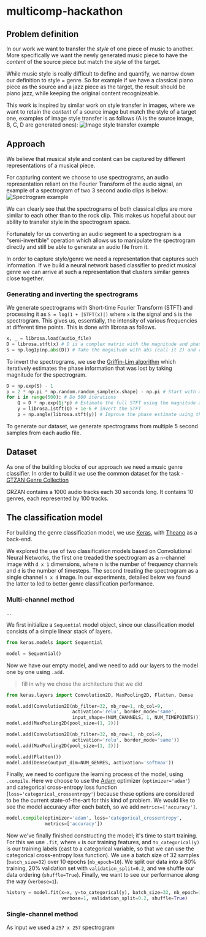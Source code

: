 # multicomp-hackathon

## Problem definition

In our work we want to transfer the *style* of one piece of music to another. More specifically we want the newly generated music piece to have the *content* of the source piece but match the *style* of the target.

While music style is really difficult to define and quantify, we narrow down our definition to style = genre. So for example if we have a classical piano piece as the source and a jazz piece as the target, the result should be piano jazz, while keeping the original content recognizeable. 

This work is inspired by similar work on style transfer in images, where we want to retain the *content* of a source image but match the style of a target one, examples of image style transfer is as follows (A is the source image, B, C, D are generated ones):
![Image style transfer example](https://github.com/jayanthkoushik/multicomp-hackathon/blob/master/images/image_style_transfer.png)

## Approach

We believe that musical style and content can be captured by different representations of a musical piece. 

For capturing content we choose to use spectrograms, an audio representation reliant on the Fourier Transform of the audio signal, an example of a spectrogram of two 3 second audio clips is below:
![Spectrogram example](https://github.com/jayanthkoushik/multicomp-hackathon/blob/master/images/sample_spectrograms.png)

We can clearly see that the spectrograms of both classical clips are more similar to each other than to the rock clip. This makes us hopeful about our ability to transfer style in the spectrogram space.

Fortunately for us converting an audio segment to a spectrogram is a "semi-invertible" operation which allows us to manipulate the spectrogram directly and still be able to generate an audio file from it.

In order to capture style/genre we need a representation that captures such information. If we build a neural network based classifier to predict musical genre we can arrive at such a representation that clusters similar genres close together.

### Generating and inverting the spectrograms

We generate spectrograms with Short-time Fourier Transform (STFT) and processing it as `S = log(1 + |STFT(x)|)` where `x` is the signal and `S` is the spectrogram. This gives us, essentially, the intensity of various frequencies at different time points. This is done with librosa as follows.
```python
x, _ = librosa.load(audio_file)
D = librosa.stft(x) # D is a complex matrix with the magnitude and phase of the fourier transform
S = np.log1p(np.abs(D)) # Take the magnitude with abs (call it Z) and return log(1 + Z) as the spectrogram
```

To invert the spectrograms, we use the [Griffin-Lim algorithm](http://cbcl.mit.edu/publications/ps/signalrec_ICSLP06.pdf) which iteratively estimates the phase information that was lost by taking magnitude for the spectrogram.
```python
D = np.exp(S) - 1
p = 2 * np.pi * np.random.random_sample(x.shape) - np.pi # Start with a random estimate
for i in range(500): # Do 500 iterations
	Q = D * np.exp(1j*p) # Estimate the full STFT using the magnitude and the phase estimate
	y = librosa.istft(Q) + 1e-6 # invert the STFT
	p = np.angle(librosa.stft(y)) # Improve the phase estimate using the new signal
```

To generate our dataset, we generate spectrograms from multiple 5 second samples from each audio file.


## Dataset

As one of the building blocks of our approach we need a music genre classifier. In order to build it we use the common dataset for the task - [GTZAN Genre Collection](http://marsyasweb.appspot.com/download/data_sets/)

GRZAN contains a 1000 audio tracks each 30 seconds long. It contains 10 genres, each represented by 100 tracks.


## The classification model

For building the genre classification model, we use [Keras](http://keras.io), with [Theano](http://deeplearning.net/software/theano/) as a back-end.

We explored the use of two classification models based on Convolutional Neural Networks, the first one treaded the spectrogram as a `n`-channel image with `d x 1` dimensions, where n is the number of frequency channels and `d` is the number of timesteps. The second treating the spectrogram as a single channel `n x d` image. In our experiments, detailed below we found the latter to led to better genre classification performance.

### Multi-channel method 

...

We first initialize a `Sequential` model object, since our classification model consists of a simple linear stack of layers.

```python
from keras.models import Sequential

model = Sequential()
```

Now we have our empty model, and we need to add our layers to the model one by one using `.add`.

> fill in why we chose the architecture that we did

```python
from keras.layers import Convolution2D, MaxPooling2D, Flatten, Dense

model.add(Convolution2D(nb_filter=32, nb_row=1, nb_col=9,
                        activation='relu', border_mode='same',
                        input_shape=(NUM_CHANNELS, 1, NUM_TIMEPOINTS)))
model.add(MaxPooling2D(pool_size=(1, 2)))

model.add(Convolution2D(nb_filter=32, nb_row=1, nb_col=9,
                        activation='relu', border_mode='same'))
model.add(MaxPooling2D(pool_size=(1, 2)))

model.add(Flatten())
model.add(Dense(output_dim=NUM_GENRES, activation='softmax'))
```

Finally, we need to configure the learning process of the model, using `.compile`. Here we choose to use the [Adam](https://arxiv.org/abs/1412.6980) optimizer (`optimizer='adam'`) and categorical cross-entropy loss function (`loss='categorical_crossentropy'`) because these options are considered to be the current state-of-the-art for this kind of problem. We would like to see the model accuracy after each batch, so we add `metrics=['accuracy']`.

```python
model.compile(optimizer='adam', loss='categorical_crossentropy',
              metrics=['accuracy'])
```

Now we've finally finished constructing the model; it's time to start training. For this we use `.fit`, where `x` is our training features, and `to_categorical(y)` is our training labels (cast to a categorical variable, so that we can use the categorical cross-entropy loss function). We use a batch size of 32 samples (`batch_size=32`) over 10 epochs (`nb_epoch=10`). We split our data into a 80% training, 20% validation set with `validation_split=0.2`, and we shuffle our data ordering (`shuffle=True`). Finally, we want to see our performance along the way (`verbose=1`).

```python
history = model.fit(x=x, y=to_categorical(y), batch_size=32, nb_epoch=10,
                    verbose=1, validation_split=0.2, shuffle=True)
```

### Single-channel method 

As input we used a `257 x 257` spectrogram 

